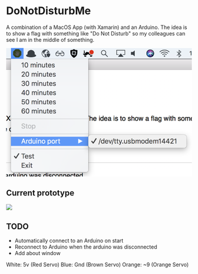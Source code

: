 # DoNotDisturbMe

A combination of a MacOS App (with Xamarin) and an Arduino. The idea is to show a flag with something like "Do Not Disturb" so my colleagues can see I am in the middle of something. 

![](artwork/screenshot.png)

## Current prototype

![](artwork/prototype.gif)


## TODO

- Automatically connect to an Arduino on start
- Reconnect to Arduino when the arduino was disconnected
- Add about window


White: 5v (Red Servo)
Blue: Gnd (Brown Servo)
Orange: ~9 (Orange Servo)
